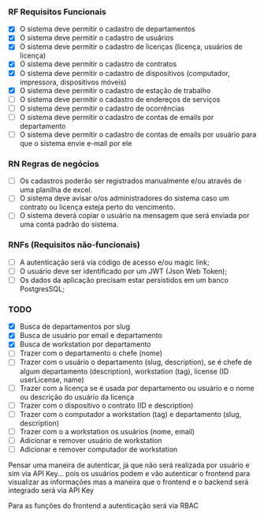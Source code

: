 ### RF Requisitos Funcionais

- [x] O sistema deve permitir o cadastro de departamentos
- [x] O sistema deve permitir o cadastro de usuários
- [x] O sistema deve permitir o cadastro de licenças (licença, usuários de licença)
- [x] O sistema deve permitir o cadastro de contratos
- [x] O sistema deve permitir o cadastro de dispositivos (computador, impressora, dispositivos móveis)
- [x] O sistema deve permitir o cadastro de estação de trabalho
- [ ] O sistema deve permitir o cadastro de endereços de serviços
- [ ] O sistema deve permitir o cadastro de ocorrências
- [ ] O sistema deve permitir o cadastro de contas de emails por departamento
- [ ] O sistema deve permitir o cadastro de contas de emails por usuário para que o sistema envie e-mail por ele

### RN Regras de negócios
- [ ] Os cadastros poderão ser registrados manualmente e/ou através de uma planilha de excel.
- [ ] O sistema deve avisar o/os administradores do sistema caso um contrato ou licença esteja perto do vencimento.
- [ ] O sistema deverá copiar o usuário na mensagem que será enviada por uma conta padrão do sistema.

### RNFs (Requisitos não-funcionais)

- [ ] A autenticação será via código de acesso e/ou magic link;
- [ ] O usuário deve ser identificado por um JWT (Json Web Token);
- [ ] Os dados da aplicação precisam estar persistidos em um banco PostgresSQL;

### TODO

- [x] Busca de departamentos por slug
- [x] Busca de usuário por email e departamento
- [x] Busca de workstation por departamento
- [ ] Trazer com o departamento o chefe (nome)
- [ ] Trazer com o usuário o departamento (slug, description), se é chefe de algum departamento (description), workstation (tag), license (ID userLicense, name)
- [ ] Trazer com a licença se é usada por departamento ou usuário e o nome ou descrição do usuário da licença
- [ ] Trazer com o dispositivo o contrato (ID e description)
- [ ] Trazer com o computador a workstation (tag) e departamento (slug, description)
- [ ] Trazer com o a workstation os usuários (nome, email)
- [ ] Adicionar e remover usuário de workstation
- [ ] Adicionar e remover computador de workstation

Pensar uma maneira de autenticar, já que não será realizada por usuário e sim via API Key... pois os usuários podem e vão autenticar o frontend para visualizar as informações mas a maneira que o frontend e o backend será integrado será via API Key

Para as funções do frontend a autenticação será via RBAC